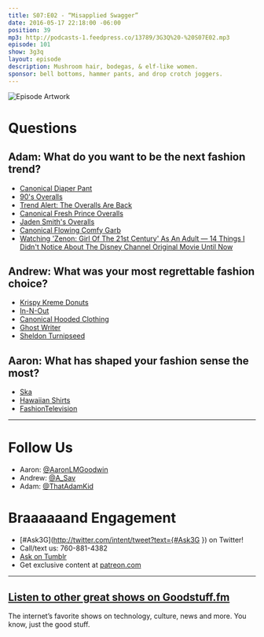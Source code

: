 ```yaml
---
title: S07:E02 - “Misapplied Swagger”
date: 2016-05-17 22:18:00 -06:00
position: 39
mp3: http://podcasts-1.feedpress.co/13789/3G3Q%20-%20S07E02.mp3
episode: 101
show: 3g3q
layout: episode
description: Mushroom hair, bodegas, & elf-like women.
sponsor: bell bottoms, hammer pants, and drop crotch joggers.
---
```


![Episode Artwork][1]

# Questions

## Adam: What do you want to be the next fashion trend?

* [Canonical Diaper Pant][2]
* [90's Overalls][3]
* [Trend Alert: The Overalls Are Back][4]
* [Canonical Fresh Prince Overalls][5]
* [Jaden Smith's Overalls][6]
* [Canonical Flowing Comfy Garb][7]
* [Watching 'Zenon: Girl Of The 21st Century' As An Adult — 14 Things I Didn't Notice About The Disney Channel Original Movie Until Now][8]

## Andrew: What was your most regrettable fashion choice?

* [Krispy Kreme Donuts][9]
* [In-N-Out][10]
* [Canonical Hooded Clothing][11]
* [Ghost Writer][12]
* [Sheldon Turnipseed][13]

## Aaron: What has shaped your fashion sense the most?

* [Ska][14]
* [Hawaiian Shirts][15]
* [FashionTelevision][16]

***

# Follow Us
* Aaron: [@AaronLMGoodwin](http://twitter.com/aaronlmgoodwin)
* Andrew: [@A_Sav](http://twitter.com/a_sav)
* Adam: [@ThatAdamKid](http://twitter.com/thatadamkid)

# Braaaaaand Engagement
* [#Ask3G](http://twitter.com/intent/tweet?text={#Ask3G }) on Twitter!
* Call/text us: 760-881-4382
* [Ask on Tumblr](http://3g3q.co/ask)
* Get exclusive content at [patreon.com](http://www.patreon.com/3g3q)

***

## [Listen to other great shows on Goodstuff.fm](http://goodstuff.fm/)
The internet’s favorite shows on technology, culture, news and more. You know, just the good stuff.

[1]: http://l.gdwn.co/10ly7.jpg
[2]: http://www.asos.com/ASOS/ASOS-Drop-Crotch-Sweatpants/Prod/pgeproduct.aspx?iid=4218804&amp;r=2
[3]: https://s-media-cache-ak0.pinimg.com/736x/65/83/de/6583de10c68cdc0f9b8fecffcad98e58.jpg
[4]: http://myfashionblogisfun.blogspot.com/2013/07/trend-alert-overalls-are-back.html
[5]: http://www.popsugar.com/celebrity/photo-gallery/35796440/image/35798982/He-can-still-rock-fresh-pair-overalls-printed-shirt
[6]: http://www.gq.com/story/jaden-smith-coachella-overalls
[7]: https://en.wikipedia.org/wiki/Shalwar_kameez
[8]: http://www.bustle.com/articles/92534-watching-zenon-girl-of-the-21st-century-as-an-adult-14-things-i-didnt-notice
[9]: https://www.krispykreme.com
[10]: http://in-n-out.com
[11]: http://cdn.shopify.com/s/files/1/0217/8832/products/braves_hoodie_shirt_1_large.jpg?v=1433621031
[12]: http://www.imdb.com/title/tt0108787/
[13]: http://www.imdb.com/name/nm0877979/?ref_=tt_cl_t3
[14]: https://en.wikipedia.org/wiki/Ska
[15]: https://en.wikipedia.org/wiki/Aloha_shirt
[16]: https://en.wikipedia.org/wiki/FashionTelevision
[17]: http://twitter.com/aaronlmgoodwin
[18]: http://twitter.com/a_sav
[19]: http://twitter.com/thatadamkid
[20]: http://3g3q.co/ask
[21]: http://www.patreon.com/3g3q
[22]: http://goodstuff.fm/3g3q/

